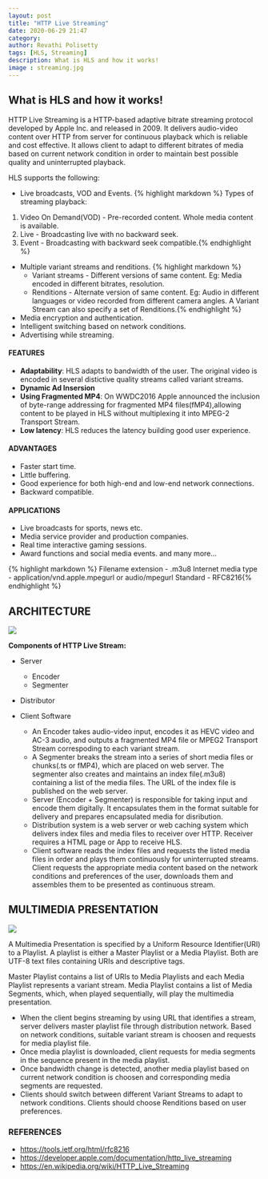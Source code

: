 ```yaml
---
layout: post
title: "HTTP Live Streaming"
date: 2020-06-29 21:47
category: 
author: Revathi Polisetty
tags: [HLS, Streaming]
description: What is HLS and how it works!
image : streaming.jpg
---
```


## What is HLS and how it works!

HTTP Live Streaming is a HTTP-based adaptive bitrate streaming protocol developed by Apple Inc. and released in 2009. It delivers audio-video content over HTTP from server for continuous playback which is reliable and cost effective. It allows client to adapt to different bitrates of media based on current network condition in order to maintain best possible quality and uninterrupted playback.

HLS supports the following:
* Live broadcasts, VOD and Events.
  {% highlight markdown %}
Types of streaming playback:
1. Video On  Demand(VOD) - Pre-recorded content. Whole media content is available.
2. Live - Broadcasting live with no backward seek.
3. Event - Broadcasting with backward seek compatible.{% endhighlight %}
* Multiple variant streams and renditions.
  {% highlight markdown %}
  * Variant streams - Different versions of same content.
  Eg: Media encoded in different bitrates, resolution.
  * Renditions - Alternate version of same content.
  Eg: Audio in different languages or video recorded from different camera angles.
  A Variant Stream can also specify a set of Renditions.{% endhighlight %}
* Media encryption and authentication.
* Intelligent switching based on network conditions.
* Advertising while streaming.

#### FEATURES
* **Adaptability**: HLS adapts to bandwidth of the user. The original video is encoded in several distictive quality streams called variant streams.
*  **Dynamic Ad Insersion**
*  **Using Fragmented MP4**: On WWDC2016 Apple announced the inclusion of byte-range addressing for fragmented MP4 files(fMP4),allowing content to be played in HLS without multiplexing it into MPEG-2 Transport Stream.
*  **Low latency**: HLS reduces the latency building good user experience.

#### ADVANTAGES
* Faster start time.
* Little buffering.
* Good experience for both high-end and low-end network connections.
* Backward compatible.

#### APPLICATIONS
* Live broadcasts for sports, news etc.
* Media service provider and production companies.
* Real time interactive gaming sessions.
* Award functions and social media events.
and many more...

 {% highlight markdown %}
  Filename extension - .m3u8
  Internet media type - application/vnd.apple.mpegurl or audio/mpegurl
  Standard - RFC8216{% endhighlight %}

## ARCHITECTURE

![]({{site.baseurl}}/img/hls/hls_architecture.png)

**Components of HTTP Live Stream:**
* Server
  * Encoder
  * Segmenter
* Distributor
* Client Software

  * An Encoder takes audio-video input, encodes it as HEVC video and AC-3 audio, and outputs a fragmented MP4 file or MPEG2 Transport Stream correspoding to each variant stream.
  * A Segmenter breaks the stream into a series of short media files or chunks(.ts or fMP4), which are placed on web server. The segmenter also creates and maintains an index file(.m3u8) containing a list of the media files. The URL of the index file is published on the web server.
  * Server (Encoder + Segmenter) is responsible for taking input and encode them digitally. It encapsulates them in the format suitable for delivery and prepares encapsulated media for disribution.
  * Distribution system is a web server or web caching system which delivers index files and media files to receiver over HTTP. Receiver requires a HTML page or App to receive HLS.
  * Client software reads the index files and requests the listed media files in order and plays them continuously for uninterrupted streams. Client requests the appropriate media content based on the network conditions and preferences of the user, downloads them and assembles them to be presented as continuous stream. 
  
## MULTIMEDIA PRESENTATION

![]({{site.baseurl}}/img/hls/multimedia_presentation.png)

A Multimedia Presentation is specified by a Uniform Resource Identifier(URI) to a Playlist. A playlist is either a Master Playlist or a Media Playlist. Both are UTF-8 text files containing URIs and descriptive tags.

Master Playlist contains a list of URIs to Media Playlists and each Media Playlist represents a variant stream. Media Playlist contains a list of Media Segments, which, when played sequentially, will play the multimedia presentation.

* When the client begins streaming by using URL that identifies a stream, server delivers master playlist file through distribution network. Based on network conditions, suitable variant stream is choosen and requests for media playlist file.
* Once media playlist is downloaded, client requests for media segments in the sequence present in the media playlist.
* Once bandwidth change is detected, another media playlist based on current network condition is choosen and corresponding media segments are requested.
* Clients should switch between different Variant Streams to adapt to network conditions. Clients should choose Renditions based on user preferences.

### REFERENCES
*  <https://tools.ietf.org/html/rfc8216>
*  <https://developer.apple.com/documentation/http_live_streaming>
*  <https://en.wikipedia.org/wiki/HTTP_Live_Streaming>